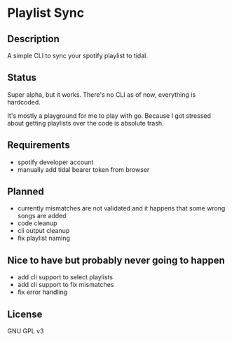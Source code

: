 # Playlist Sync 

## Description

A simple CLI to sync your spotify playlist to tidal. 

## Status

Super alpha, but it works. There's no CLI as of now, everything is hardcoded.

It's mostly a playground for me to play with go. Because I got stressed about getting playlists over the code is absolute trash.

## Requirements

- spotify developer account
- manually add tidal bearer token from browser

## Planned

- currently mismatches are not validated and it happens that some wrong songs are added
- code cleanup 
- cli output cleanup
- fix playlist naming

## Nice to have but probably never going to happen

- add cli support to select playlists
- add cli support to fix mismatches
- fix error handling

## License

GNU GPL v3



